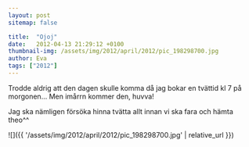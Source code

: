 ```yaml
---
layout: post
sitemap: false

title:  "Ojoj"
date:   2012-04-13 21:29:12 +0100
thumbnail-img: /assets/img/2012/april/2012/pic_198298700.jpg
author: Eva
tags: ["2012"]
---
```


Trodde aldrig att den dagen skulle komma då jag bokar en tvättid kl 7 på morgonen... Men imårrn kommer den, huvva!

Jag ska nämligen försöka hinna tvätta allt innan vi ska fara och hämta theo^^

![]({{ '/assets/img/2012/april/2012/pic_198298700.jpg'  | relative_url }})

